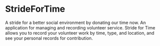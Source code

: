 # StrideForTime
A stride for a better social environment by donating our time now.  An application for managing and recording volunteer service.  Stride for Time allows you to record your volunteer work by time, type, and location, and see your personal records for contribution.